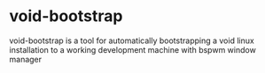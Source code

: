 # void-bootstrap

void-bootstrap is a tool for automatically bootstrapping a void linux installation to a working development machine with bspwm window manager
